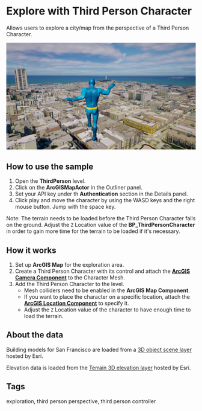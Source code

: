 # Explore with Third Person Character

Allows users to explore a city/map from the perspective of a Third Person Character.

![Image of Third Person Controller](ThirdPersonController.png)

## How to use the sample

1. Open the **ThirdPerson** level.
2. Click on the **ArcGISMapActor** in the Outliner panel.
3. Set your API key under th **Authentication** section in the Details panel.
4. Click play and move the character by using the WASD keys and the right mouse button. Jump with the space key.

Note: The terrain needs to be loaded before the Third Person Character falls on the ground. Adjust the `Z` Location value of the **BP_ThirdPersonCharacter** in order to gain more time for the terrain to be loaded if it's necessary.


## How it works

1. Set up **ArcGIS Map** for the exploration area.
2. Create a Third Person Character with its control and attach the [**ArcGIS Camera Component**](https://developers.arcgis.com/unreal-engine/maps/camera/#arcgis-camera-component) to the Character Mesh. 
3. Add the Third Person Character to the level.
   - Mesh colliders need to be enabled in the **ArcGIS Map Component**.
   - If you want to place the character on a specific location, attach the [**ArcGIS Location Component**](https://developers.arcgis.com/unreal-engine/maps/location-component/) to specify it.
   - Adjust the `Z` Location value of the character to have enough time to load the terrain.

## About the data

Building models for San Francisco are loaded from a [3D object scene layer](https://tiles.arcgis.com/tiles/z2tnIkrLQ2BRzr6P/arcgis/rest/services/SanFrancisco_Bldgs/SceneServer) hosted by Esri.

Elevation data is loaded from the [Terrain 3D elevation layer](https://www.arcgis.com/home/item.html?id=7029fb60158543ad845c7e1527af11e4) hosted by Esri.

## Tags

exploration, third person perspective, third person controller
